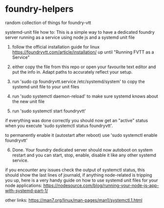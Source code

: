 # foundry-helpers
random collection of things for foundry-vtt


systemd-unit file how to:
This is a simple way to have a dedicated foundry server running as a service using node js and a systemd unit file

1. follow the official installation guide for linux https://foundryvtt.com/article/installation/ up until "Running FVTT as a Service"

2. either copy the file from this repo or open your favourite text editor and put the info in. Adapt paths to accurately reflect your setup.

3. run 'sudo cp foundryvtt.service /etc/systemd/system' to copy the systemd unit file to your unit files
4. run 'sudo systemctl daemon-reload' to make sure systemd knows about the new unit file
5. run 'sudo systemctl start foundryvtt'

if everything was done correctly you should now get an "active" status when you execute 'sudo systemctl status foundryvtt'.

to permanently enable it (autostart after reboot) use 'sudo systemctl enable foundryvtt'

6. Done. Your foundry dedicated server should now autoboot on system restart and you can start, stop, enable, disable it like any other systemd service.

if you encounter any issues check the output of systemctl status, this should show the last lines of journald, if anything node-related is tripping you up,
here is a very handy guide on how to use systemd unit files for your node applications: https://nodesource.com/blog/running-your-node-js-app-with-systemd-part-1/

other links:
https://man7.org/linux/man-pages/man1/systemctl.1.html
